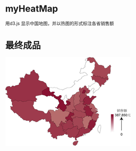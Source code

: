 # myHeatMap
用d3.js 显示中国地图，并以热图的形式标注各省销售额

# 最终成品

![示例](https://github.com/WenchaoLin/myHeatMap/blob/master/example.png)
